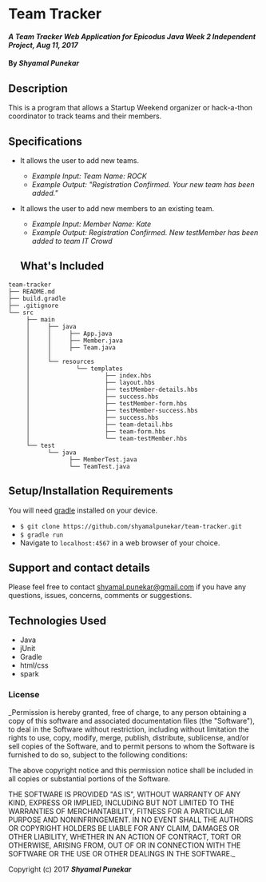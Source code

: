 # Team Tracker

#### _A Team Tracker Web Application for Epicodus Java Week 2 Independent Project, Aug 11, 2017_

#### By _**Shyamal Punekar**_

## Description

This is a program that allows a Startup Weekend organizer or hack-a-thon coordinator to track teams and their members.

## Specifications

* It allows the user to add new teams.
  * _Example Input: Team Name: ROCK_
  * _Example Output: "Registration Confirmed. Your new team has been added."_
* It allows the user to add new members to an existing team.
  * _Example Input: Member Name: Kate_
  * _Example Output: Registration Confirmed. New testMember has been added to team IT Crowd_

  ## What's Included

```
team-tracker
├── README.md
├── build.gradle
├── .gitignore
└── src
     ├── main
     │     ├── java
     │     │     ├── App.java
     │     │     ├── Member.java
     │     │     ├── Team.java
     │     │     
     │     └── resources
     │             └── templates
     │                     ├── index.hbs
     │                     ├── layout.hbs
     │                     ├── testMember-details.hbs
     │                     ├── success.hbs
     │                     ├── testMember-form.hbs
     │                     ├── testMember-success.hbs
     │                     ├── success.hbs
     │                     ├── team-detail.hbs
     │                     ├── team-form.hbs
     │                     └── team-testMember.hbs
     └── test
           └── java
                 ├── MemberTest.java
                 └── TeamTest.java
```

## Setup/Installation Requirements

You will need [gradle](https://gradle.org/gradle-download/) installed on your device.

* `$ git clone https://github.com/shyamalpunekar/team-tracker.git`
* `$ gradle run`
* Navigate to `localhost:4567` in a web browser of your choice.

## Support and contact details

Please feel free to contact shyamal.punekar@gmail.com if you have any questions, issues, concerns, comments or suggestions.

## Technologies Used

* Java
* jUnit
* Gradle
* html/css
* spark

### License

_Permission is hereby granted, free of charge, to any person obtaining a copy of this software and associated documentation files (the "Software"), to deal in the Software without restriction, including without limitation the rights to use, copy, modify, merge, publish, distribute, sublicense, and/or sell copies of the Software, and to permit persons to whom the Software is furnished to do so, subject to the following conditions:

The above copyright notice and this permission notice shall be included in all copies or substantial portions of the Software.

THE SOFTWARE IS PROVIDED "AS IS", WITHOUT WARRANTY OF ANY KIND, EXPRESS OR IMPLIED, INCLUDING BUT NOT LIMITED TO THE WARRANTIES OF MERCHANTABILITY, FITNESS FOR A PARTICULAR PURPOSE AND NONINFRINGEMENT. IN NO EVENT SHALL THE AUTHORS OR COPYRIGHT HOLDERS BE LIABLE FOR ANY CLAIM, DAMAGES OR OTHER LIABILITY, WHETHER IN AN ACTION OF CONTRACT, TORT OR OTHERWISE, ARISING FROM, OUT OF OR IN CONNECTION WITH THE SOFTWARE OR THE USE OR OTHER DEALINGS IN THE SOFTWARE._

Copyright (c) 2017 **_Shyamal Punekar_**
